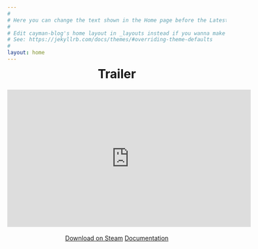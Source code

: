 ```yaml
---
#
# Here you can change the text shown in the Home page before the Latest Posts section.
#
# Edit cayman-blog's home layout in _layouts instead if you wanna make some changes
# See: https://jekyllrb.com/docs/themes/#overriding-theme-defaults
#
layout: home
---
```


<center style="margin-top:-30px">
<h1> Trailer </h1>

<div class="youtube-embed">
<div class="video-wrapper">
<iframe width="560" height="315" src="https://www.youtube.com/embed/jHuBKf6nfI4" frameborder="0" allow="accelerometer; autoplay; clipboard-write; encrypted-media; gyroscope; picture-in-picture" allowfullscreen></iframe>
</div>
</div>

<br>
<a href="" class="btn">Download on Steam</a>
<a href="/documentation" class="btn">Documentation</a>



</center>


